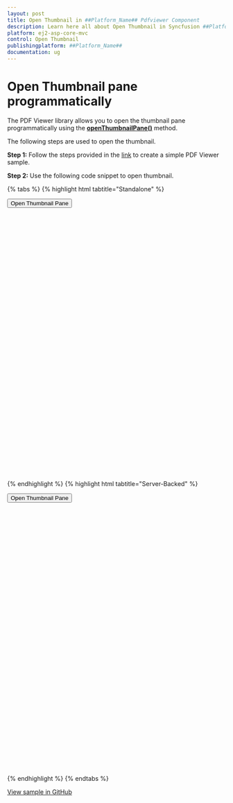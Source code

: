 ```yaml
---
layout: post
title: Open Thumbnail in ##Platform_Name## Pdfviewer Component
description: Learn here all about Open Thumbnail in Syncfusion ##Platform_Name## Pdfviewer component of Syncfusion Essential JS 2 and more.
platform: ej2-asp-core-mvc
control: Open Thumbnail
publishingplatform: ##Platform_Name##
documentation: ug
---
```


# Open Thumbnail pane programmatically

The PDF Viewer library allows you to open the thumbnail pane programmatically using the [**openThumbnailPane()**](https://ej2.syncfusion.com/documentation/api/pdfviewer/thumbnailView/#openthumbnailpane) method.

The following steps are used to open the thumbnail.

**Step 1:** Follow the steps provided in the [link](https://ej2.syncfusion.com/aspnetcore/documentation/pdfviewer/getting-started/) to create a simple PDF Viewer sample.

**Step 2:** Use the following code snippet to open thumbnail.

{% tabs %}
{% highlight html tabtitle="Standalone" %}

<button type="button" onclick="openThumbnail()">Open Thumbnail Pane</button>

<div style="width:100%;height:600px">
    <ejs-pdfviewer id="pdfviewer"
                   style="height:600px"
                   documentPath="https://cdn.syncfusion.com/content/pdf/pdf-succinctly.pdf"
                   documentLoad="openThumbnail">
    </ejs-pdfviewer>
</div>

<script>
    function openThumbnail() {
        var pdfViewer = document.getElementById('pdfviewer').ej2_instances[0];
        pdfViewer.thumbnailViewModule.openThumbnailPane();
    }
</script>
{% endhighlight %}
{% highlight html tabtitle="Server-Backed" %}

<button type="button" onclick="openThumbnail()">Open Thumbnail Pane</button>

<div style="width:100%;height:600px">
    <ejs-pdfviewer id="pdfviewer"
                   style="height:600px"
                   serviceUrl='/Index'
                   documentPath="https://cdn.syncfusion.com/content/pdf/pdf-succinctly.pdf"
                   documentLoad="openThumbnail">
    </ejs-pdfviewer>
</div>

<script>
    function openThumbnail() {
        var pdfViewer = document.getElementById('pdfviewer').ej2_instances[0];
        pdfViewer.thumbnailViewModule.openThumbnailPane();
    }
</script>

{% endhighlight %}
{% endtabs %}


[View sample in GitHub]()
